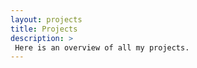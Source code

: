 ```yaml
---
layout: projects
title: Projects
description: >
 Here is an overview of all my projects. 
---
```

